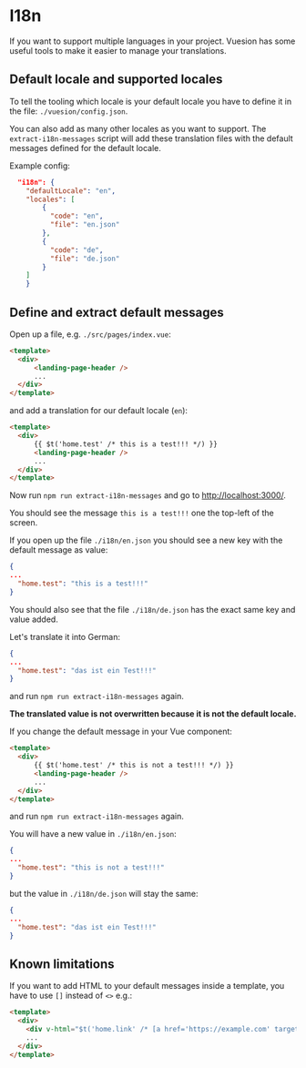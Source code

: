 # I18n

If you want to support multiple languages in your project. 
Vuesion has some useful tools to make it easier to manage your translations.

## Default locale and supported locales

To tell the tooling which locale is your default locale you have to define it in the file: `./vuesion/config.json`.

You can also add as many other locales as you want to support.
The `extract-i18n-messages` script will add these translation files with the default messages defined for the default locale.

Example config:

```json
  "i18n": {
    "defaultLocale": "en",
    "locales": [
        {
          "code": "en",
          "file": "en.json"
        },
        {
          "code": "de",
          "file": "de.json"
        }
    ]
    }
```

## Define and extract default messages

Open up a file, e.g. `./src/pages/index.vue`:

```html
<template>
  <div>
      <landing-page-header />
      ...
  </div>
</template>
```

and add a translation for our default locale (`en`):

```html
<template>
  <div>
      {{ $t('home.test' /* this is a test!!! */) }}
      <landing-page-header />
      ...
  </div>
</template>
```

Now run `npm run extract-i18n-messages` and go to [http://localhost:3000/](http://localhost:3000/).

You should see the message `this is a test!!!` one the top-left of the screen.

If you open up the file `./i18n/en.json` you should see a new key with the default message as value:

```json
{
...
  "home.test": "this is a test!!!"
}
```

You should also see that the file `./i18n/de.json` has the exact same key and value added.

Let's translate it into German:

```json
{
...
  "home.test": "das ist ein Test!!!"
}
```

and run `npm run extract-i18n-messages` again.

**The translated value is not overwritten because it is not the default locale.**

If you change the default message in your Vue component:

```html
<template>
  <div>
      {{ $t('home.test' /* this is not a test!!! */) }}
      <landing-page-header />
      ...
  </div>
</template>
```

and run `npm run extract-i18n-messages` again.

You will have a new value in `./i18n/en.json`:

```json
{
...
  "home.test": "this is not a test!!!"
}
```

but the value in `./i18n/de.json` will stay the same:

```json
{
...
  "home.test": "das ist ein Test!!!"
}
```

## Known limitations

If you want to add HTML to your default messages inside a template, you have to use `[]` instead of `<>` e.g.:

```html
<template>
  <div>
    <div v-html="$t('home.link' /* [a href='https://example.com' target='_blank']this is a link[/a] */)" />
    ...
  </div>
</template>
```
